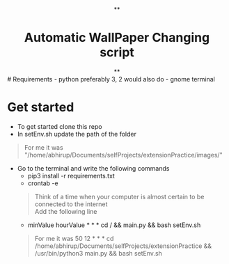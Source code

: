 <center>**<h1>Automatic WallPaper Changing script</h1>**</center>
# Requirements
- python preferably 3, 2 would also do
- gnome terminal

# Get started
- To get started clone this repo
- In setEnv.sh update the path of the folder
>For me it was "/home/abhirup/Documents/selfProjects/extensionPractice/images/"
- Go to the terminal and write the following commands
    - pip3 install -r requirements.txt
    - crontab -e<br>
    >Think of a time when your computer is almost certain to be connected to the internet<br>
    >Add the following line
    - minValue hourValue * * * cd /<your-folder-path-here> && <your-python-path> main.py && bash setEnv.sh
    >For me it was
    >50 12 * * * cd /home/abhirup/Documents/selfProjects/extensionPractice && /usr/bin/python3 main.py && bash setEnv.sh


